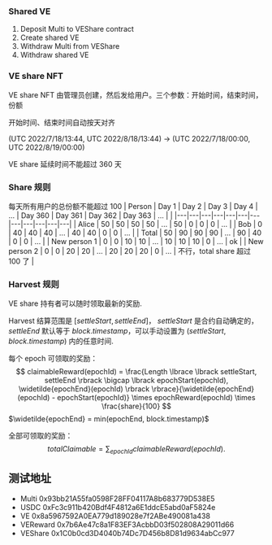 ### Shared VE
1. Deposit Multi to VEShare contract
2. Create shared VE
3. Withdraw Multi from VEShare
4. Withdraw shared VE

### VE share NFT
VE share NFT 由管理员创建，然后发给用户。三个参数：开始时间，结束时间，份额

开始时间、结束时间自动按天对齐

(UTC 2022/7/18/13:44, UTC 2022/8/18/13:44) -> (UTC 2022/7/18/00:00, UTC 2022/8/19/00:00)

VE share 延续时间不能超过 360 天

### Share 规则
每天所有用户的总份额不能超过 100
| Person | Day 1 | Day 2 | Day 3 | Day 4 | ... | Day 360 | Day 361 | Day 362 | Day 363 | ... | |
|---|---|---|---|---|---|---|---|---|---|---|---|
| Alice | 50 | 50 | 50 | 50 | ... | 50 | 0 | 0 | 0 | ... |
| Bob | 0 | 40 | 40 | 40 | ... | 40 | 40 | 0 | 0 | ... |
| Total | 50 | 90 | 90 | 90 | ... | 90 | 40 | 0 | 0 | ... |
| New person 1 | 0 | 0 | 10 | 10 | ... | 10 | 10 | 10 | 0 | ... | ok |
| New person 2 | 0 | 0 | 20 | 20 | ... | 20 | 20 | 20 | 0 | ... | 不行，total share 超过 100 了 |

### Harvest 规则
VE share 持有者可以随时领取最新的奖励.

Harvest 结算范围是 $\lbrack settleStart, settleEnd \rbrack$，
$settleStart$ 是合约自动确定的，$settleEnd$ 默认等于 $block.timestamp$，可以手动设置为 $(settleStart, block.timestamp)$ 内的任意时间.

每个 epoch 可领取的奖励：
$$
claimableReward(epochId) = \frac{Length \lbrace \lbrack settleStart, settleEnd \rbrack \bigcap \lbrack epochStart(epochId), \widetilde{epochEnd}(epochId) \rbrack \rbrace}{\widetilde{epochEnd}(epochId) - epochStart(epochId)} \times epochReward(epochId) \times \frac{share}{100}
$$
$\widetilde{epochEnd} = min(epochEnd, block.timestamp)$

全部可领取的奖励：
$$
totalClaimable = \sum_{epochId} claimableReward(epochId).
$$

## 测试地址
- Multi 0x93bb21A55fa0598F28FF04117A8b683779D538E5
- USDC 0xFc3c911b420Bdf4F4812a6E1ddcE5abd0aF5824e
- VE 0x8a5967592A0EA779d189028e7f2ABe490081a438
- VEReward 0x7b6Ae47c8a1F83EF3AcbbD03f502808A29011d66
- VEShare 0x1C0b0cd3D4040b74Dc7D456b8D81d9634abCc977